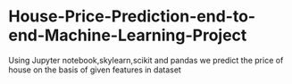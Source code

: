 # House-Price-Prediction-end-to-end-Machine-Learning-Project
Using Jupyter notebook,skylearn,scikit and pandas we predict the price of house on the basis of given features in dataset
